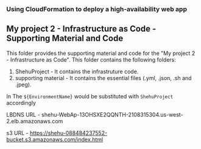 ### Using CloudFormation to deploy a high-availability web app 

## My project 2 - Infrastructure as Code - Supporting Material and Code
This folder provides the supporting material and code for the "My project 2 - Infrastructure as Code". This folder contains the following folders:
1. ShehuProject - It contains the infrastruture code.
2. supporting material - It contains the essential files (.yml, .json, .sh and .jpeg).

In The `${EnvironmentName}` would be substituted with `ShehuProject` accordingly

LBDNS URL - shehu-WebAp-13OHSXE2QQNTH-2108315304.us-west-2.elb.amazonaws.com

s3 URL - https://shehu-088484237552-bucket.s3.amazonaws.com/index.html